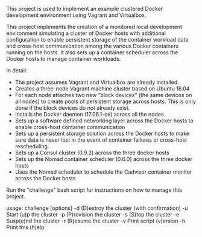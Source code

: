 This project is used to implement an example clustered Docker development environment using Vagrant and Virtualbox. 

This project implements the creation of a monitored local development environment simulating a cluster of Docker hosts with additional configuration to enable persistent storage of the container workload data and cross-host communication among the various Docker containers running on the hosts. It also sets up a container scheduler across the Docker hosts to manage container workloads.

In detail:

- The project assumes Vagrant and Virtualbox are already installed.
- Creates a three-node Vagrant machine cluster based on Ubuntu 16.04
- For each node attaches two new “block devices” (the same devices on all nodes) to create pools of persistent storage across hosts. This is only done if the block devices do not already exist.
- Installs the Docker daemon (17.06.1-ce) across all the nodes
- Sets up a software defined networking layer across the Docker hosts to enable cross-host container communication
- Sets up a persistent storage solution across the Docker hosts to make sure data is never lost in the event of container failures or cross-host rescheduling.
- Sets up a Consul cluster (0.9.2) across the three docker hosts
- Sets up the Nomad container scheduler (0.6.0) across the three docker hosts
- Uses the Nomad scheduler to schedule the Cadvisor container monitor across the Docker hosts

Run the "challenge" bash script for instructions on how to manage this project.

usage: challenge [options]
  -d (D)estroy the cluster (with confirmation)
  -u Start (u)p the cluster
  -p (P)rovision the cluster
  -s (S)top the cluster
  -e Susp(e)nd the cluster
  -r (R)esume the cluster
  -v Print script (v)ersion
  -h Print this (h)elp
